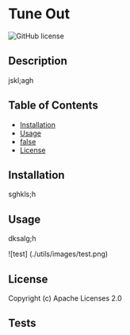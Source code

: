 
  # Tune Out

  ![GitHub license](https://img.shields.io/badge/license-Apache%20Licenses%202.0-blue.svg)
  
  ## Description
  jskl;agh

  ## Table of Contents

  * [Installation](#installation)
  * [Usage](#usage)
  * [false](#false)
  * [License](#license)


  ## Installation
  sghkls;h
  
  
  ## Usage
  dksalg;h
  
  ![test] (./utils/images/test.png)

  ## 
  
  
  ## License
  Copyright (c) Apache Licenses 2.0

  ## Tests
